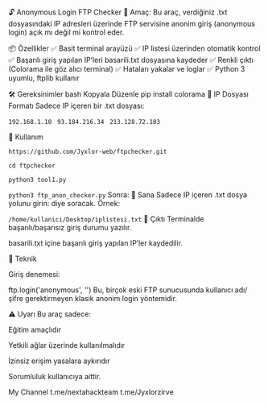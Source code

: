 🔓 Anonymous Login FTP Checker
🎯 Amaç:
Bu araç, verdiğiniz .txt dosyasındaki IP adresleri üzerinde FTP servisine anonim giriş (anonymous login) açık mı değil mi kontrol eder.

📦 Özellikler
✅ Basit terminal arayüzü
✅ IP listesi üzerinden otomatik kontrol
✅ Başarılı giriş yapılan IP’leri basarili.txt dosyasına kaydeder
✅ Renkli çıktı (Colorama ile göz alıcı terminal)
✅ Hataları yakalar ve loglar
✅ Python 3 uyumlu, ftplib kullanır

🛠 Gereksinimler
bash
Kopyala
Düzenle
pip install colorama
📁 IP Dosyası Formatı
Sadece IP içeren bir .txt dosyası:

```192.168.1.10 ``` 
```93.184.216.34 ``` 
```213.128.72.183``` 


🚀 Kullanım

```https://github.com/Jyxlor-web/ftpchecker.git```

```cd ftpchecker```

```python3 tool1.py```

```python3 ftp_anon_checker.py```
Sonra:
📎 Sana Sadece IP içeren .txt dosya yolunu girin: diye soracak.
Örnek:


```/home/kullanici/Desktop/iplistesi.txt```
📂 Çıktı
Terminalde başarılı/başarısız giriş durumu yazılır.

basarili.txt içine başarılı giriş yapılan IP’ler kaydedilir.

🧠 Teknik


Giriş denemesi:


ftp.login('anonymous', '')
Bu, birçok eski FTP sunucusunda kullanıcı adı/şifre gerektirmeyen klasik anonim login yöntemidir.

⚠️ Uyarı
Bu araç sadece:

Eğitim amaçlıdır

Yetkili ağlar üzerinde kullanılmalıdır

İzinsiz erişim yasalara aykırıdır

Sorumluluk kullanıcıya aittir.

My Channel t.me/nextahackteam t.me/Jyxlorzirve
